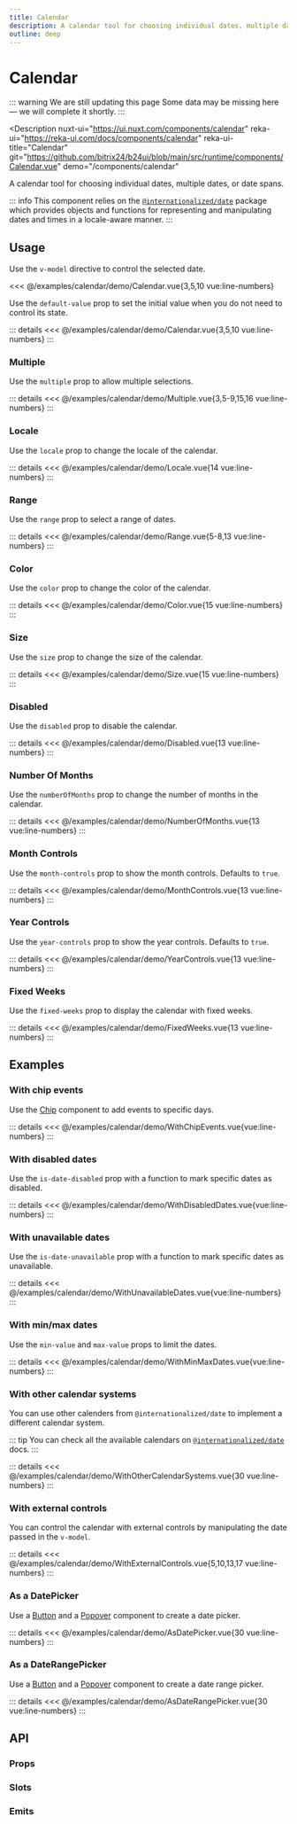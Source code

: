 ```yaml
---
title: Calendar
description: A calendar tool for choosing individual dates, multiple dates, or date spans.
outline: deep
---
```

<script setup>
import CalendarExample from '/examples/calendar/Calendar.vue';
import CalendarDefaultExample from '/examples/calendar/CalendarDefault.vue';
import LocaleExample from '/examples/calendar/Locale.vue';
import MultipleExample from '/examples/calendar/Multiple.vue';
import RangeExample from '/examples/calendar/Range.vue';
import ColorExample from '/examples/calendar/Color.vue';
import SizeExample from '/examples/calendar/Size.vue';
import DisabledExample from '/examples/calendar/Disabled.vue';
import NumberOfMonthsExample from '/examples/calendar/NumberOfMonths.vue';
import MonthControlsExample from '/examples/calendar/MonthControls.vue';
import YearControlsExample from '/examples/calendar/YearControls.vue';
import FixedWeeksExample from '/examples/calendar/FixedWeeks.vue';
import WithChipEventsExample from '/examples/calendar/WithChipEvents.vue';
import WithDisabledDatesExample from '/examples/calendar/WithDisabledDates.vue';
import WithUnavailableDatesExample from '/examples/calendar/WithUnavailableDates.vue';
import WithMinMaxDatesExample from '/examples/calendar/WithMinMaxDates.vue';
import WithOtherCalendarSystemsExample from '/examples/calendar/WithOtherCalendarSystems.vue';
import WithExternalControlsExample from '/examples/calendar/WithExternalControls.vue';
import AsDatePickerExample from '/examples/calendar/AsDatePicker.vue';
import AsDateRangePickerExample from '/examples/calendar/AsDateRangePicker.vue';
</script>
# Calendar

::: warning We are still updating this page
Some data may be missing here — we will complete it shortly.
:::

<Description
  nuxt-ui="https://ui.nuxt.com/components/calendar"
  reka-ui="https://reka-ui.com/docs/components/calendar"
  reka-ui-title="Calendar"
  git="https://github.com/bitrix24/b24ui/blob/main/src/runtime/components/Calendar.vue"
  demo="/components/calendar"
>
  A calendar tool for choosing individual dates, multiple dates, or date spans.
</Description>

::: info
This component relies on the [`@internationalized/date`](https://react-spectrum.adobe.com/internationalized/date/index.html) package which provides objects and functions for representing and manipulating dates and times in a locale-aware manner.
:::

## Usage

Use the `v-model` directive to control the selected date.

<div class="lg:min-h-[160px]">
  <ClientOnly>
    <CalendarExample />
  </ClientOnly>
</div>

<<< @/examples/calendar/demo/Calendar.vue{3,5,10 vue:line-numbers}

Use the `default-value` prop to set the initial value when you do not need to control its state.

<div class="lg:min-h-[160px]">
  <ClientOnly>
    <CalendarDefaultExample />
  </ClientOnly>
</div>

::: details
<<< @/examples/calendar/demo/Calendar.vue{3,5,10 vue:line-numbers}
:::

### Multiple

Use the `multiple` prop to allow multiple selections.

<div class="lg:min-h-[160px]">
  <ClientOnly>
    <MultipleExample />
  </ClientOnly>
</div>

::: details
<<< @/examples/calendar/demo/Multiple.vue{3,5-9,15,16 vue:line-numbers}
:::

### Locale

Use the `locale` prop to change the locale of the calendar.

<div class="lg:min-h-[275px]">
  <ClientOnly>
    <LocaleExample />
  </ClientOnly>
</div>

::: details
<<< @/examples/calendar/demo/Locale.vue{14 vue:line-numbers}
:::

### Range

Use the `range` prop to select a range of dates.

<div class="lg:min-h-[160px]">
  <ClientOnly>
    <RangeExample />
  </ClientOnly>
</div>

::: details
<<< @/examples/calendar/demo/Range.vue{5-8,13 vue:line-numbers}
:::

### Color

Use the `color` prop to change the color of the calendar.

<div class="lg:min-h-[275px]">
  <ClientOnly>
    <ColorExample />
  </ClientOnly>
</div>

::: details
<<< @/examples/calendar/demo/Color.vue{15 vue:line-numbers}
:::

### Size

Use the `size` prop to change the size of the calendar.

<div class="lg:min-h-[275px]">
  <ClientOnly>
    <SizeExample />
  </ClientOnly>
</div>

::: details
<<< @/examples/calendar/demo/Size.vue{15 vue:line-numbers}
:::

### Disabled

Use the `disabled` prop to disable the calendar.

<div class="lg:min-h-[275px]">
  <ClientOnly>
    <DisabledExample />
  </ClientOnly>
</div>

::: details
<<< @/examples/calendar/demo/Disabled.vue{13 vue:line-numbers}
:::

### Number Of Months

Use the `numberOfMonths` prop to change the number of months in the calendar.

<div class="lg:min-h-[275px]">
  <ClientOnly>
    <NumberOfMonthsExample />
  </ClientOnly>
</div>

::: details
<<< @/examples/calendar/demo/NumberOfMonths.vue{13 vue:line-numbers}
:::

### Month Controls

Use the `month-controls` prop to show the month controls. Defaults to `true`.

<div class="lg:min-h-[275px]">
  <ClientOnly>
    <MonthControlsExample />
  </ClientOnly>
</div>

::: details
<<< @/examples/calendar/demo/MonthControls.vue{13 vue:line-numbers}
:::

### Year Controls

Use the `year-controls` prop to show the year controls. Defaults to `true`.

<div class="lg:min-h-[275px]">
  <ClientOnly>
    <YearControlsExample />
  </ClientOnly>
</div>

::: details
<<< @/examples/calendar/demo/YearControls.vue{13 vue:line-numbers}
:::

### Fixed Weeks

Use the `fixed-weeks` prop to display the calendar with fixed weeks.

<div class="lg:min-h-[275px]">
  <ClientOnly>
    <FixedWeeksExample />
  </ClientOnly>
</div>

::: details
<<< @/examples/calendar/demo/FixedWeeks.vue{13 vue:line-numbers}
:::

## Examples

### With chip events

Use the [Chip](/components/chip) component to add events to specific days.

<div class="lg:min-h-[160px]">
  <ClientOnly>
    <WithChipEventsExample />
  </ClientOnly>
</div>

::: details
<<< @/examples/calendar/demo/WithChipEvents.vue{vue:line-numbers}
:::

### With disabled dates

Use the `is-date-disabled` prop with a function to mark specific dates as disabled.

<div class="lg:min-h-[160px]">
  <ClientOnly>
    <WithDisabledDatesExample />
  </ClientOnly>
</div>

::: details
<<< @/examples/calendar/demo/WithDisabledDates.vue{vue:line-numbers}
:::

### With unavailable dates

Use the `is-date-unavailable` prop with a function to mark specific dates as unavailable.

<div class="lg:min-h-[160px]">
  <ClientOnly>
    <WithUnavailableDatesExample />
  </ClientOnly>
</div>

::: details
<<< @/examples/calendar/demo/WithUnavailableDates.vue{vue:line-numbers}
:::

### With min/max dates

Use the `min-value` and `max-value` props to limit the dates.

<div class="lg:min-h-[160px]">
  <ClientOnly>
    <WithMinMaxDatesExample />
  </ClientOnly>
</div>

::: details
<<< @/examples/calendar/demo/WithMinMaxDates.vue{vue:line-numbers}
:::

### With other calendar systems

You can use other calenders from `@internationalized/date` to implement a different calendar system. 

::: tip
You can check all the available calendars on [`@internationalized/date`](https://react-spectrum.adobe.com/internationalized/date/Calendar.html#implementations) docs.
:::

<div class="lg:min-h-[160px]">
  <ClientOnly>
    <WithOtherCalendarSystemsExample />
  </ClientOnly>
</div>

::: details
<<< @/examples/calendar/demo/WithOtherCalendarSystems.vue{30 vue:line-numbers}
:::

### With external controls

You can control the calendar with external controls by manipulating the date passed in the `v-model`.

<div class="lg:min-h-[160px]">
  <ClientOnly>
    <WithExternalControlsExample />
  </ClientOnly>
</div>

::: details
<<< @/examples/calendar/demo/WithExternalControls.vue{5,10,13,17 vue:line-numbers}
:::

### As a DatePicker

Use a [Button](/components/button) and a [Popover](/components/popover) component to create a date picker.

<div class="lg:min-h-[160px]">
  <ClientOnly>
    <AsDatePickerExample />
  </ClientOnly>
</div>

::: details
<<< @/examples/calendar/demo/AsDatePicker.vue{30 vue:line-numbers}
:::

### As a DateRangePicker

Use a [Button](/components/button) and a [Popover](/components/popover) component to create a date range picker.

<div class="lg:min-h-[160px]">
  <ClientOnly>
    <AsDateRangePickerExample />
  </ClientOnly>
</div>

::: details
<<< @/examples/calendar/demo/AsDateRangePicker.vue{30 vue:line-numbers}
:::

## API

### Props

<ComponentProps component="Calendar" />

### Slots

<ComponentSlots component="Calendar" />

### Emits

<ComponentEmits component="Calendar" />
